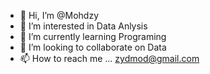 - 👋 Hi, I’m @Mohdzy
- 👀 I’m interested in Data Anlysis
- 🌱 I’m currently learning Programing 
- 💞️ I’m looking to collaborate on Data
- 📫 How to reach me ...
zydmod@gmail.com
<!---
Mohdzy/Mohdzy is a ✨ special ✨ repository because its `README.md` (this file) appears on your GitHub profile.
You can click the Preview link to take a look at your changes.
--->
